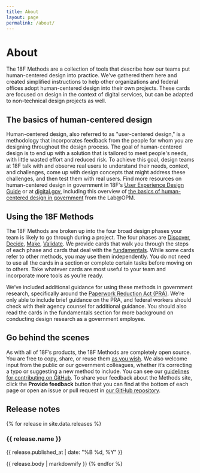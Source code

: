 ```yaml
---
title: About
layout: page
permalink: /about/
---
```


# About

The 18F Methods are a collection of tools that describe how our teams put human-centered design into practice. We’ve gathered them here and created simplified instructions to help other organizations and federal offices adopt human-centered design into their own projects. These cards are focused on design in the context of digital services, but can be adapted to non-technical design projects as well.

## The basics of human-centered design
Human-centered design, also referred to as "user-centered design," is a methodology that incorporates feedback from the people for whom you are designing throughout the design process. The goal of human-centered design is to end up with a solution that is tailored to meet people's needs, with little wasted effort and reduced risk. To achieve this goal, design teams at 18F talk with and observe real users to understand their needs, context, and challenges, come up with design concepts that might address these challenges, and then test them with real users. Find more resources on human-centered design in government in 18F's [User Experience Design Guide](https://ux-guide.18f.gov/) or at [digital.gov](https://digital.gov/topics/design/), including this overview of [the basics of human-centered design in government](https://www.youtube.com/watch?v=DGDCd2ELpok) from the Lab@OPM.

## Using the 18F Methods
The 18F Methods are broken up into the four broad design phases your team is likely to go through during a project. The four phases are [Discover]({{site.baseurl}}/discover), [Decide]({{site.baseurl}}/decide), [Make]({{site.baseurl}}/make), [Validate]({{site.baseurl}}/validate). We provide cards that walk you through the steps of each phase and cards that deal with the [fundamentals]({{site.baseurl}}/fundamentals). While some cards refer to other methods, you may use them independently. You do not need to use all the cards in a section or complete certain tasks before moving on to others. Take whatever cards are most useful to your team and incorporate more tools as you’re ready.

We’ve included additional guidance for using these methods in government research, specifically around the [Paperwork Reduction Act (PRA)](https://www.opm.gov/about-us/open-government/digital-government-strategy/fitara/paperwork-reduction-act-guide.pdf). We’re only able to include brief guidance on the PRA, and federal workers should check with their agency counsel for additional guidance. You should also read the cards in the fundamentals section for more background on conducting design research as a government employee.

## Go behind the scenes
As with all of 18F’s products, the 18F Methods are completely open source. You are free to copy, share, or reuse them [as you wish](https://github.com/18F/methods/blob/staging/LICENSE.md). We also welcome input from the public or our government colleagues, whether it’s correcting a typo or suggesting a new method to include. You can see our [guidelines for contributing on GitHub](https://github.com/18F/methods/blob/staging/CONTRIBUTING.md). To share your feedback about the Methods site, click the **Provide feedback** button that you can find at the bottom of each page or open an issue or pull request in [our GitHub repository](https://github.com/18F/methods).

## Release notes

{% for release in site.data.releases %}
### {{ release.name }}
<p class="site-subheading">{{ release.published_at | date: "%B %d, %Y" }}</p>
{{ release.body | markdownify }}
{% endfor %}
